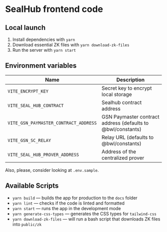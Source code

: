 # SealHub frontend code

## Local launch

1. Install dependencies with `yarn`
2. Download essential ZK files with `yarn download-zk-files`
3. Run the server with `yarn start`

## Environment variables

| Name                                  | Description                                                 |
| ------------------------------------- | ----------------------------------------------------------- |
| `VITE_ENCRYPT_KEY`                    | Secret key to encrypt local storage                         |
| `VITE_SEAL_HUB_CONTRACT`              | Sealhub contract address                                    |
| `VITE_GSN_PAYMASTER_CONTRACT_ADDRESS` | GSN Paymaster contract address (defaults to @bwl/constants) |
| `VITE_GSN_SC_RELAY`                   | Relay URL (defaults to @bwl/constants)                      |
| `VITE_SEAL_HUB_PROVER_ADDRESS`        | Address of the centralized prover                           |

Also, please, consider looking at `.env.sample`.

## Available Scripts

- `yarn build` — builds the app for production to the `docs` folder
- `yarn lint` — checks if the code is linted and formatted
- `yarn start` — runs the app in the development mode
- `yarn generate-css-types` — generates the CSS types for `tailwind-css`
- `yarn download-zk-files` — will run a bash script that downloads ZK files into `public/zk`
